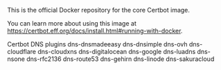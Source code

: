 This is the official Docker repository for the core Certbot image.

You can learn more about using this image at https://certbot.eff.org/docs/install.html#running-with-docker.

Certbot DNS plugins
dns-dnsmadeeasy
dns-dnsimple
dns-ovh
dns-cloudflare
dns-cloudxns
dns-digitalocean
dns-google
dns-luadns
dns-nsone
dns-rfc2136
dns-route53
dns-gehirn
dns-linode
dns-sakuracloud